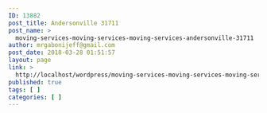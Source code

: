 ```yaml
---
ID: 13882
post_title: Andersonville 31711
post_name: >
  moving-services-moving-services-moving-services-andersonville-31711
author: mrgabonijeff@gmail.com
post_date: 2018-03-28 01:51:57
layout: page
link: >
  http://localhost/wordpress/moving-services-moving-services-moving-services-andersonville-31711/
published: true
tags: [ ]
categories: [ ]
---
```

